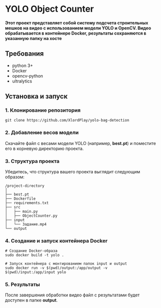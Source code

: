 
# YOLO Object Counter
#### Этот проект представляет собой систему подсчета строительных мешков на видео с использованием модели YOLO и OpenCV. Видео обрабатывается в контейнере Docker, результаты сохраняются в указанную папку на хосте

## Требования

- python 3+
- Docker
- opencv-python
- ultralytics

## Установка и запуск
### 1. Клонирование репозитория

```
git clone https://github.com/XlordPlay/yolo-bag-detection 
```

### 2. Добавление весов модели
Скачайте файл с весами модели YOLO (например, **best.pt**) и поместите его в корневую директорию проекта.

### 3. Структура проекта

Убедитесь, что структура вашего проекта выглядит следующим образом:

```
/project-directory
│
├── best.pt
├── Dockerfile
├── requirements.txt
├── src
│   ├── main.py
│   ├── ObjectCounter.py
├── input
│   └── Задание.mp4
└── output
```

### 4. Создание и запуск контейнера Docker

```
# Создание Docker-образа
sudo docker build -t yolo .

# Запуск контейнера с монтированием папок input и output
sudo docker run -v $(pwd)/output:/app/output -v $(pwd)/input:/app/input yolo
```

### 5. Результаты

После завершения обработки видео файл с результатами будет доступен в папке **output**.

